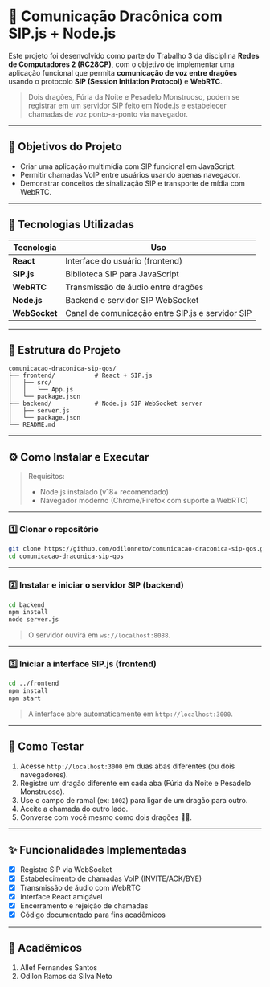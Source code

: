 
# 🐉 Comunicação Dracônica com SIP.js + Node.js

Este projeto foi desenvolvido como parte do Trabalho 3 da disciplina **Redes de Computadores 2 (RC28CP)**, com o objetivo de implementar uma aplicação funcional que permita **comunicação de voz entre dragões** usando o protocolo **SIP (Session Initiation Protocol)** e **WebRTC**.

> Dois dragões, Fúria da Noite e Pesadelo Monstruoso, podem se registrar em um servidor SIP feito em Node.js e estabelecer chamadas de voz ponto-a-ponto via navegador.

---

## 📜 Objetivos do Projeto

- Criar uma aplicação multimídia com SIP funcional em JavaScript.
- Permitir chamadas VoIP entre usuários usando apenas navegador.
- Demonstrar conceitos de sinalização SIP e transporte de mídia com WebRTC.

---

## 🚀 Tecnologias Utilizadas

| Tecnologia      | Uso                                    |
|-----------------|----------------------------------------|
| **React**       | Interface do usuário (frontend)        |
| **SIP.js**      | Biblioteca SIP para JavaScript         |
| **WebRTC**      | Transmissão de áudio entre dragões     |
| **Node.js**     | Backend e servidor SIP WebSocket       |
| **WebSocket**   | Canal de comunicação entre SIP.js e servidor SIP |

---

## 📁 Estrutura do Projeto

```
comunicacao-draconica-sip-qos/
├── frontend/           # React + SIP.js
│   ├── src/
│   │   └── App.js
│   └── package.json
├── backend/            # Node.js SIP WebSocket server
│   ├── server.js
│   └── package.json
└── README.md
```

---

## ⚙️ Como Instalar e Executar

> Requisitos:  
> - Node.js instalado (v18+ recomendado)  
> - Navegador moderno (Chrome/Firefox com suporte a WebRTC)

---

### 1️⃣ Clonar o repositório

```bash
git clone https://github.com/odilonneto/comunicacao-draconica-sip-qos.git
cd comunicacao-draconica-sip-qos
```

---

### 2️⃣ Instalar e iniciar o servidor SIP (backend)

```bash
cd backend
npm install
node server.js
```

> O servidor ouvirá em `ws://localhost:8088`.

---

### 3️⃣ Iniciar a interface SIP.js (frontend)

```bash
cd ../frontend
npm install
npm start
```

> A interface abre automaticamente em `http://localhost:3000`.

---

## 🧪 Como Testar

1. Acesse `http://localhost:3000` em duas abas diferentes (ou dois navegadores).
2. Registre um dragão diferente em cada aba (Fúria da Noite e Pesadelo Monstruoso).
3. Use o campo de ramal (ex: `1002`) para ligar de um dragão para outro.
4. Aceite a chamada do outro lado.
5. Converse com você mesmo como dois dragões 🐉🐲.

---

## ✨ Funcionalidades Implementadas

- [x] Registro SIP via WebSocket
- [x] Estabelecimento de chamadas VoIP (INVITE/ACK/BYE)
- [x] Transmissão de áudio com WebRTC
- [x] Interface React amigável
- [x] Encerramento e rejeição de chamadas
- [x] Código documentado para fins acadêmicos

---

## 👤 Acadêmicos
1. Allef Fernandes Santos
2. Odilon Ramos da Silva Neto
